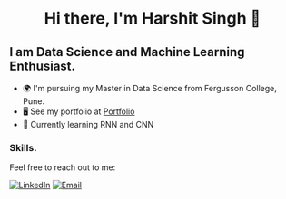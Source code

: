 <h1 align="center">Hi there, I'm Harshit Singh 👋</h1>

I am Data Science and Machine Learning Enthusiast.
--------------------------

*   🌍  I'm pursuing my Master in Data Science from Fergusson College, Pune.
*   🖥️  See my portfolio at <a target="_blank" rel="noreferrer" href='Harsh502s/github.io'>Portfolio</a>
*   🧠  Currently learning RNN and CNN

### Skills.

Feel free to reach out to me:  &nbsp;

<a href="https://www.linkedin.com/in/harsh502singh/"><img src="https://img.shields.io/badge/LinkedIn-blue?style=for-the-badge&logo=LinkedIn" alt="LinkedIn" href="https://www.linkedin.com/in/harsh502singh/"></a>
<a href="mailto:harsh502singh@gmail.com"><img src="https://img.shields.io/badge/Email-grey?style=for-the-badge&logo=Gmail" alt="Email" href="mailto:harsh502singh.com"></a>
